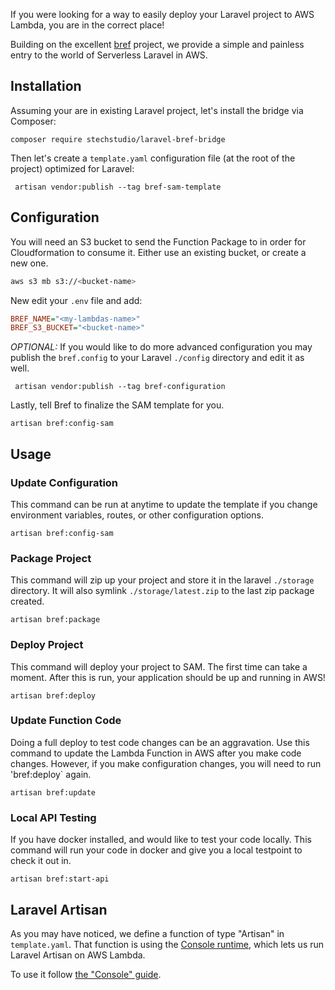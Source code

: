 If you were looking for a way to easily deploy your Laravel project to AWS Lambda, you are in the correct place!

Building on the excellent [bref](https://github.com/mnapoli/bref) project, we provide a simple and painless entry to the world of Serverless Laravel in AWS.

## Installation

Assuming your are in existing Laravel project, let's install the bridge via Composer:

```
composer require stechstudio/laravel-bref-bridge
```

Then let's create a `template.yaml` configuration file (at the root of the project) optimized for Laravel:

```
 artisan vendor:publish --tag bref-sam-template
```

## Configuration
You will need an S3 bucket to send the Function Package to in order for Cloudformation to consume it. Either use an existing bucket, or create a new one.
```sh
aws s3 mb s3://<bucket-name>
```

New edit your `.env` file and add:

```ini
BREF_NAME="<my-lambdas-name>"
BREF_S3_BUCKET="<bucket-name>"
```

*OPTIONAL:* If you would like to do more advanced configuration you may publish the `bref.config` to your Laravel `./config` directory and edit it as well.
```
 artisan vendor:publish --tag bref-configuration
```

Lastly, tell Bref to finalize the SAM template for you.

```
artisan bref:config-sam
```

## Usage
### Update Configuration
This command can be run at anytime to update the template if you change environment variables, routes, or other configuration options.
```
artisan bref:config-sam
```

### Package Project
This command will zip up your project and store it in the laravel `./storage` directory. It will also symlink `./storage/latest.zip` to the last zip package created.
```
artisan bref:package
```
### Deploy Project
This command will deploy your project to SAM. The first time can take a moment. After this is run, your application should be up and running in AWS!
```
artisan bref:deploy
```

### Update Function Code
Doing a full deploy to test code changes can be an aggravation. Use this command to update the Lambda Function in AWS after you make code changes. However, if you make configuration changes, you will need to run 'bref:deploy` again.
```
artisan bref:update
```

### Local API Testing
If you have docker installed, and would like to test your code locally. This command will run your code in docker and give you a local testpoint to check it out in.
```
artisan bref:start-api
```

## Laravel Artisan

As you may have noticed, we define a function of type "Artisan" in `template.yaml`. That function is using the [Console runtime](https://bref.sh/docs/runtimes/console.html), which lets us run Laravel Artisan on AWS Lambda.

To use it follow [the "Console" guide](https://bref.sh/docs/runtimes/console.html).
